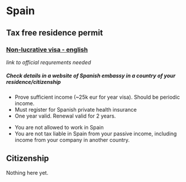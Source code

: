# Spain

## Tax free residence permit

### [Non-lucrative visa - english](https://www.barcelona-metropolitan.com/living/settling-in/what-you-need-to-know-about-spains-non-lucrative-visa/)

_link to official requrements needed_

##### Check details in a website of Spanish embassy in a country of your residence/citizenship

- Prove sufficient income (~25k eur for year visa). Should be periodic income.
- Must register for Spanish private health insurance
- One year valid. Renewal valid for 2 years.
+ You are not allowed to work in Spain
+ You are not tax liable in Spain from your passive income, including income from your company in another country.


## Citizenship

Nothing here yet.


